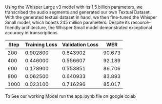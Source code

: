 Using the Whisper Large v3 model with its 1.5 billion parameters, we transcribed the audio segments and generated our own Textual Dataset.
With the generated textual dataset in hand, we then fine-tuned the Whisper Small model, which boasts 245 million parameters. Despite its resource-friendly architecture, the Whisper Small model demonstrated exceptional accuracy in transcriptions.


| Step  | Training Loss | Validation Loss | WER      |
|-------|----------------|------------------|----------|
| 200   | 0.902800       | 0.843902         | 90.673   |
| 400   | 0.446000       | 0.556607         | 92.189   |
| 600   | 0.178900       | 0.553851         | 86.706   |
| 800   | 0.062500       | 0.640933         | 83.893   |
| 1000  | 0.023100       | 0.716296         | 85.017   |


To See our working Model run the app.ipynb file on google colab
